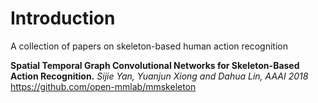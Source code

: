# Introduction
 A collection of papers on skeleton-based human action recognition
 
 **Spatial Temporal Graph Convolutional Networks for Skeleton-Based Action Recognition.** *Sijie Yan, Yuanjun Xiong and Dahua Lin, AAAI 2018*
 https://github.com/open-mmlab/mmskeleton
